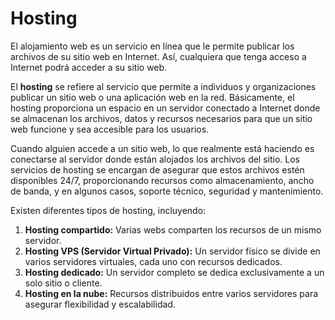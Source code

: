 # Hosting
El alojamiento web es un servicio en línea que le permite publicar los archivos de su sitio web en Internet. Así, cualquiera que tenga acceso a Internet podrá acceder a su sitio web.

El **hosting** se refiere al servicio que permite a individuos y organizaciones publicar un sitio web o una aplicación web en la red. Básicamente, el hosting proporciona un espacio en un servidor conectado a Internet donde se almacenan los archivos, datos y recursos necesarios para que un sitio web funcione y sea accesible para los usuarios.

Cuando alguien accede a un sitio web, lo que realmente está haciendo es conectarse al servidor donde están alojados los archivos del sitio. Los servicios de hosting se encargan de asegurar que estos archivos estén disponibles 24/7, proporcionando recursos como almacenamiento, ancho de banda, y en algunos casos, soporte técnico, seguridad y mantenimiento.

Existen diferentes tipos de hosting, incluyendo:

1. **Hosting compartido:** Varias webs comparten los recursos de un mismo servidor.
2. **Hosting VPS (Servidor Virtual Privado):** Un servidor físico se divide en varios servidores virtuales, cada uno con recursos dedicados.
3. **Hosting dedicado:** Un servidor completo se dedica exclusivamente a un solo sitio o cliente.
4. **Hosting en la nube:** Recursos distribuidos entre varios servidores para asegurar flexibilidad y escalabilidad.